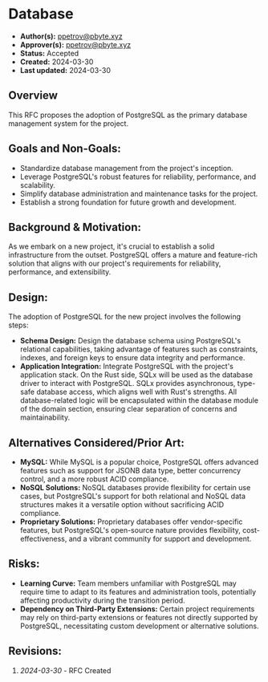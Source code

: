 # Database

- **Author(s):** <ppetrov@pbyte.xyz>
- **Approver(s):** <ppetrov@pbyte.xyz>
- **Status:** Accepted
- **Created:** 2024-03-30
- **Last updated:** 2024-03-30

## Overview

This RFC proposes the adoption of PostgreSQL as the primary database management system for the project.

## Goals and Non-Goals:

- Standardize database management from the project's inception.
- Leverage PostgreSQL's robust features for reliability, performance, and scalability.
- Simplify database administration and maintenance tasks for the project.
- Establish a strong foundation for future growth and development.

## Background & Motivation:

As we embark on a new project, it's crucial to establish a solid infrastructure from the outset. PostgreSQL offers a mature and feature-rich solution that aligns with our project's requirements for reliability, performance, and extensibility.

## Design:

The adoption of PostgreSQL for the new project involves the following steps:

- **Schema Design:** Design the database schema using PostgreSQL's relational capabilities, taking advantage of features such as constraints, indexes, and foreign keys to ensure data integrity and performance.
- **Application Integration:** Integrate PostgreSQL with the project's application stack. On the Rust side, SQLx will be used as the database driver to interact with PostgreSQL. SQLx provides asynchronous, type-safe database access, which aligns well with Rust's strengths. All database-related logic will be encapsulated within the database module of the domain section, ensuring clear separation of concerns and maintainability.

## Alternatives Considered/Prior Art:

- **MySQL:** While MySQL is a popular choice, PostgreSQL offers advanced features such as support for JSONB data type, better concurrency control, and a more robust ACID compliance.
- **NoSQL Solutions:** NoSQL databases provide flexibility for certain use cases, but PostgreSQL's support for both relational and NoSQL data structures makes it a versatile option without sacrificing ACID compliance.
- **Proprietary Solutions:** Proprietary databases offer vendor-specific features, but PostgreSQL's open-source nature provides flexibility, cost-effectiveness, and a vibrant community for support and development.

## Risks:

- **Learning Curve:** Team members unfamiliar with PostgreSQL may require time to adapt to its features and administration tools, potentially affecting productivity during the transition period.
- **Dependency on Third-Party Extensions:** Certain project requirements may rely on third-party extensions or features not directly supported by PostgreSQL, necessitating custom development or alternative solutions.

## Revisions:

1. *2024-03-30* - RFC Created
